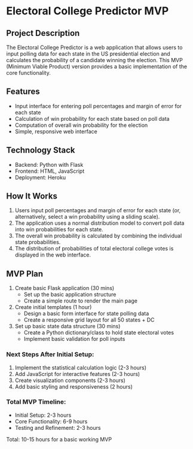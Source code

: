 # Electoral College Predictor MVP

## Project Description

The Electoral College Predictor is a web application that allows users to input polling data for each state in the US presidential election and calculates the probability of a candidate winning the election. This MVP (Minimum Viable Product) version provides a basic implementation of the core functionality.

## Features

- Input interface for entering poll percentages and margin of error for each state
- Calculation of win probability for each state based on poll data
- Computation of overall win probability for the election
- Simple, responsive web interface

## Technology Stack

- Backend: Python with Flask
- Frontend: HTML, JavaScript
- Deployment: Heroku

## How It Works

1. Users input poll percentages and margin of error for each state (or, alternatively, select a win probability using a sliding scale).
2. The application uses a normal distribution model to convert poll data into win probabilities for each state.
3. The overall win probability is calculated by combining the individual state probabilities.
4. The distribution of probabilities of total electoral college votes is displayed in the web interface.

## MVP Plan

1. Create basic Flask application (30 mins)
   - Set up the basic application structure
   - Create a simple route to render the main page
2. Create initial templates (1 hour)
   - Design a basic form interface for state polling data
   - Create a responsive grid layout for all 50 states + DC
3. Set up basic state data structure (30 mins)
   - Create a Python dictionary/class to hold state electoral votes
   - Implement basic validation for poll inputs

### Next Steps After Initial Setup:

1. Implement the statistical calculation logic (2-3 hours)
2. Add JavaScript for interactive features (2-3 hours)
3. Create visualization components (2-3 hours)
4. Add basic styling and responsiveness (2 hours)

### Total MVP Timeline:

- Initial Setup: 2-3 hours
- Core Functionality: 6-9 hours
- Testing and Refinement: 2-3 hours

Total: 10-15 hours for a basic working MVP